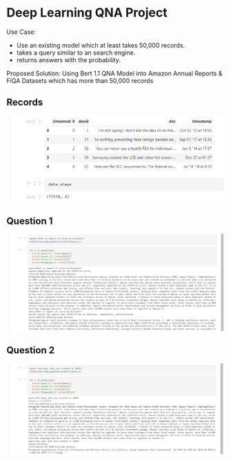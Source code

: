 # Deep Learning QNA Project

Use Case:
  - Use an existing model which at least takes 50,000 records.
  - takes a query similar to an search engine.
  - returns answers with the probability.

Proposed Solution:
Using Bert 1.1 QNA Model into Amazon Annual Reports & FiQA Datasets which has more than 50,000 records

## Records 
![Records](images/dataset_size.png)

## Question 1 
![Question 1](images/amazon_query1.png)

## Question 2
![Question 2](images/amazon_query.png)
